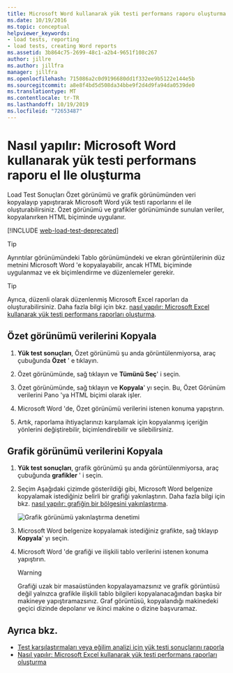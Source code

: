 ```yaml
---
title: Microsoft Word kullanarak yük testi performans raporu oluşturma
ms.date: 10/19/2016
ms.topic: conceptual
helpviewer_keywords:
- load tests, reporting
- load tests, creating Word reports
ms.assetid: 3b864c75-2699-48c1-a2b4-9651f108c267
author: jillre
ms.author: jillfra
manager: jillfra
ms.openlocfilehash: 715086a2c0d9196680dd1f332ee9b5122e144e5b
ms.sourcegitcommit: a8e8f4bd5d508da34bbe9f2d4d9fa94da0539de0
ms.translationtype: MT
ms.contentlocale: tr-TR
ms.lasthandoff: 10/19/2019
ms.locfileid: "72653487"
---
```

# <a name="how-to-manually-create-a-load-test-performance-report-using-microsoft-word"></a>Nasıl yapılır: Microsoft Word kullanarak yük testi performans raporu el Ile oluşturma

Load Test Sonuçları Özet görünümü ve grafik görünümünden veri kopyalayıp yapıştırarak Microsoft Word yük testi raporlarını el ile oluşturabilirsiniz. Özet görünümü ve grafikler görünümünde sunulan veriler, kopyalanırken HTML biçiminde uygulanır.

[!INCLUDE [web-load-test-deprecated](includes/web-load-test-deprecated.md)]

> [!TIP]
> Ayrıntılar görünümündeki Tablo görünümündeki ve ekran görüntülerinin düz metnini Microsoft Word 'e kopyalayabilir, ancak HTML biçiminde uygulanmaz ve ek biçimlendirme ve düzenlemeler gerekir.

> [!TIP]
> Ayrıca, düzenli olarak düzenlenmiş Microsoft Excel raporları da oluşturabilirsiniz. Daha fazla bilgi için bkz. [nasıl yapılır: Microsoft Excel kullanarak yük testi performans raporları oluşturma](../test/how-to-create-load-test-performance-reports-using-microsoft-excel.md).

## <a name="copy-summary-view-data"></a>Özet görünümü verilerini Kopyala

1. **Yük test sonuçları**, Özet görünümü şu anda görüntülenmiyorsa, araç çubuğunda **Özet** ' e tıklayın.

2. Özet görünümünde, sağ tıklayın ve **Tümünü Seç**' i seçin.

3. Özet görünümünde, sağ tıklayın ve **Kopyala**' yı seçin. Bu, Özet Görünüm verilerini Pano 'ya HTML biçimi olarak işler.

4. Microsoft Word 'de, Özet görünümü verilerini istenen konuma yapıştırın.

5. Artık, raporlama ihtiyaçlarınızı karşılamak için kopyalanmış içeriğin yönlerini değiştirebilir, biçimlendirebilir ve silebilirsiniz.

## <a name="copy-graph-view-data"></a>Grafik görünümü verilerini Kopyala

1. **Yük test sonuçları**, grafik görünümü şu anda görüntülenmiyorsa, araç çubuğunda **grafikler** ' i seçin.

2. Seçim Aşağıdaki çizimde gösterildiği gibi, Microsoft Word belgenize kopyalamak istediğiniz belirli bir grafiği yakınlaştırın. Daha fazla bilgi için bkz. [nasıl yapılır: grafiğin bir bölgesini yakınlaştırma](../test/how-to-zoom-in-on-a-region-of-the-graph-in-load-test-results.md).

     ![Grafik görünümü yakınlaştırma denetimi](../test/media/ltest_zoomcontrol.png)

3. Microsoft Word belgenize kopyalamak istediğiniz grafikte, sağ tıklayıp **Kopyala**' yı seçin.

4. Microsoft Word 'de grafiği ve ilişkili tablo verilerini istenen konuma yapıştırın.

    > [!WARNING]
    > Grafiği uzak bir masaüstünden kopyalayamazsınız ve grafik görüntüsü değil yalnızca grafikle ilişkili tablo bilgileri kopyalanacağından başka bir makineye yapıştıramazsınız. Graf görüntüsü, kopyalandığı makinedeki geçici dizinde depolanır ve ikinci makine o dizine başvuramaz.

## <a name="see-also"></a>Ayrıca bkz.

- [Test karşılaştırmaları veya eğilim analizi için yük testi sonuçlarını raporla](../test/compare-load-test-results.md)
- [Nasıl yapılır: Microsoft Excel kullanarak yük testi performans raporları oluşturma](../test/how-to-create-load-test-performance-reports-using-microsoft-excel.md)
